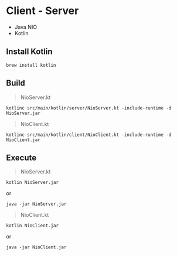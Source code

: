 # Client - Server

- Java NIO
- Kotlin

## Install Kotlin

```shell
brew install kotlin
```

## Build

> NioServer.kt

```shell
kotlinc src/main/kotlin/server/NioServer.kt -include-runtime -d NioServer.jar
```

> NioClient.kt

```shell
kotlinc src/main/kotlin/client/NioClient.kt -include-runtime -d NioClient.jar
```

## Execute

> NioServer.kt

```shell
kotlin NioServer.jar
```

or

```shell
java -jar NioServer.jar
```

> NioClient.kt

```shell
kotlin NioClient.jar
```

or

```shell
java -jar NioClient.jar
```
